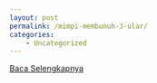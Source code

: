 ```yaml
---
layout: post
permalink: /mimpi-membunuh-3-ular/
categories:
    - Uncategorized
---
```


[Baca Selengkapnya](/08)